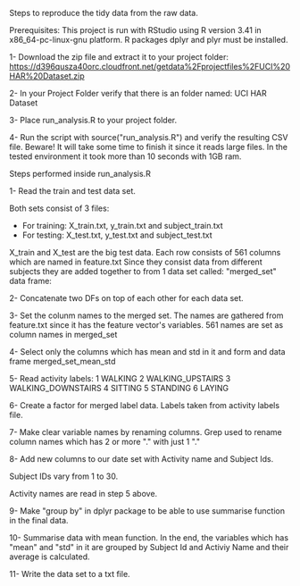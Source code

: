 
Steps to reproduce the tidy data from the raw data.

Prerequisites: This project is run with RStudio using R version 3.41 in x86_64-pc-linux-gnu platform. R packages dplyr and plyr must be installed.

1- Download the zip file and extract it to your project folder:
https://d396qusza40orc.cloudfront.net/getdata%2Fprojectfiles%2FUCI%20HAR%20Dataset.zip

2- In your Project Folder verify that there is an folder named: UCI HAR Dataset

3- Place run_analysis.R to your project folder.

4- Run the script with source("run_analysis.R") and verify the resulting CSV file. Beware! It will take some time to finish it since it reads large files. In the tested environment it took more than 10 seconds with 1GB ram.


Steps performed inside run_analysis.R

1- Read the train and test data set. 

Both sets consist of 3 files: 

* For training: X_train.txt, y_train.txt and subject_train.txt
* For testing: X_test.txt, y_test.txt and subject_test.txt

X_train and X_test are the big test data. Each row consists of 561 columns which are named in feature.txt
Since they consist data from different subjects they are added together to from 1 data set called: "merged_set" data frame:

2- Concatenate two DFs on top of each other for each data set.

3- Set the colunm names to the merged set. The names are gathered from feature.txt since it has the feature vector's variables. 561 names are set as column names in merged_set

4- Select only the columns which has mean and std in it and form and data frame merged_set_mean_std

5-  Read activity labels: 
1 WALKING
2 WALKING_UPSTAIRS
3 WALKING_DOWNSTAIRS
4 SITTING
5 STANDING
6 LAYING

6- Create a factor for merged label data. Labels taken from activity labels file.

7-  Make clear variable names by renaming columns. Grep used to rename column names which has 2 or more "." with just 1 "."

8- Add new columns to our date set with Activity name and Subject Ids. 

Subject IDs vary from 1 to 30.

Activity names are read in step 5 above.

9- Make "group by"  in dplyr package to be able to use summarise function in the final data.

10- Summarise data with mean function. In the end, the variables which has "mean" and "std" in it are grouped by Subject Id and Activiy Name and their average is calculated.

11- Write the data set to a txt file.
